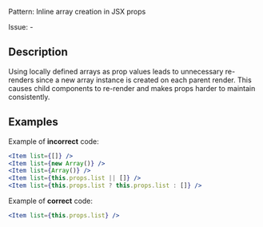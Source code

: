 Pattern: Inline array creation in JSX props

Issue: -

## Description

Using locally defined arrays as prop values leads to unnecessary re-renders since a new array instance is created on each parent render. This causes child components to re-render and makes props harder to maintain consistently.

## Examples

Example of **incorrect** code:
```jsx
<Item list={[]} />
<Item list={new Array()} />
<Item list={Array()} />
<Item list={this.props.list || []} />
<Item list={this.props.list ? this.props.list : []} />
```

Example of **correct** code:
```jsx
<Item list={this.props.list} />
```
